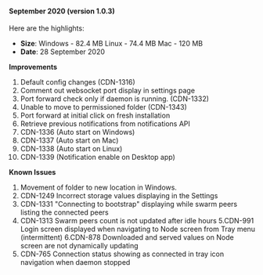 
#### September 2020 (version 1.0.3)

Here are the highlights:

* **Size**: 
   Windows - 82.4 MB
   Linux - 74.4 MB
   Mac -  120 MB
* **Date**: 28 September 2020

**Improvements**

1. Default config changes (CDN-1316)
2. Comment out websocket port display in settings page
3. Port forward check only if daemon is running. (CDN-1332)
4. Unable to move to permissioned folder (CDN-1343)
5. Port forward at initial click on fresh installation
6. Retrieve previous notifications from notifications API
7. CDN-1336 (Auto start on Windows)
8. CDN-1337 (Auto start on Mac)
9. CDN-1338 (Auto start on Linux)
10. CDN-1339 (Notification enable on Desktop app)

**Known Issues**

1. Movement of folder to new location in Windows. 
2. CDN-1249 Incorrect storage values displaying in the Settings 
3. CDN-1331 "Connecting to bootstrap" displaying while swarm peers listing the connected peers 
4. CDN-1313 Swarm peers count is not updated after idle hours 
5.CDN-991 Login screen displayed when navigating to Node screen from Tray menu (intermittent) 
6.CDN-878 Downloaded and served values on Node screen are not dynamically updating 
7. CDN-765 Connection status showing as connected in tray icon navigation when daemon stopped 
